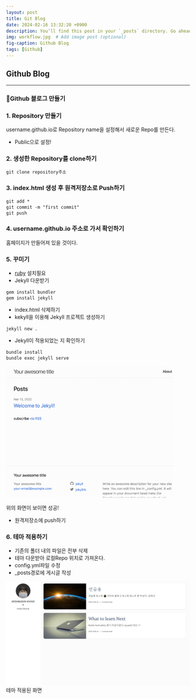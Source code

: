 ```yaml
---
layout: post
title: Git Blog 
date: 2024-02-16 13:32:20 +0900
description: You’ll find this post in your `_posts` directory. Go ahead and edit it and re-build the site to see your changes. # Add post description (optional)
img: workflow.jpg  # Add image post (optional)
fig-caption: Github Blog
tags: [Github]
---
```

## Github Blog 

---
### 🎈Github 블로그 만들기

### 1. Repository 만들기
username.github.io로  Repository name을 설정해서 새로운 Repo를 만든다. 
* Public으로 설정!

### 2. 생성한 Repository를 clone하기

 ```
 git clone repository주소
 ```

### 3. index.html 생성 후 원격저장소로 Push하기

```
git add *
git commit -m "first commit"
git push
```

### 4. username.github.io 주소로 가서 확인하기
홈페이지가 만들어져 있을 것이다. 

### 5. 꾸미기
* [ruby](https://rubyinstaller.org/)  설치필요
* Jekyll 다운받기
``` 
gem install bundler  
gem install jekyll
```
* index.html 삭제하기
* kekyll을 이용해 Jekyll 프로젝트 생성하기 
```
jekyll new .
```
* Jekyll이 적용되었는 지 확인하기
```
bundle install
bundle exec jekyll serve
```
![screenshot](../assets//img/post/screnn.png)

  위의 화면이 보이면 성공!
* 원격저장소에 push하기

### 6. 테마 적용하기
* 기존의 폴더 내의 파일은 전부 삭제
* 테마 다운받아 로컬Repo 위치로 가져온다.
* config.yml파일 수정
* _posts경로에 게시글 작성

![themescreenshot](../assets//img/post/theme.png)
테마 적용된 화면
